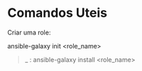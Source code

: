 # Comandos Uteis

Criar uma role:

ansible-galaxy init <role_name>



>_ : ansible-galaxy install <role_name>
